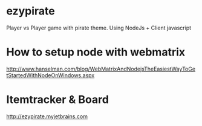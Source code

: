 ezypirate
=========

Player vs Player game with pirate theme. Using NodeJs + Client javascript
  
  
How to setup node with webmatrix
=========
http://www.hanselman.com/blog/WebMatrixAndNodejsTheEasiestWayToGetStartedWithNodeOnWindows.aspx  
  
Itemtracker & Board
=========
http://ezypirate.myjetbrains.com